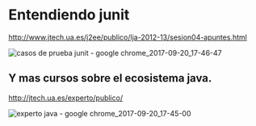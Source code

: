 Entendiendo junit
=================

http://www.jtech.ua.es/j2ee/publico/lja-2012-13/sesion04-apuntes.html

![casos de prueba junit - google chrome_2017-09-20_17-46-47](https://user-images.githubusercontent.com/13355927/30653594-cbe4e5b6-9e2b-11e7-87e5-5a51db057471.png)

Y mas cursos sobre el ecosistema java.
--------------------------------------

http://jtech.ua.es/experto/publico/

![experto java - google chrome_2017-09-20_17-45-00](https://user-images.githubusercontent.com/13355927/30653504-898ad1e4-9e2b-11e7-95bb-1fe673b15a22.png)
